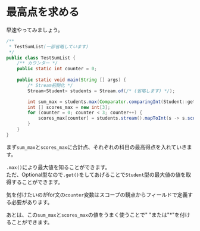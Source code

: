 # 最高点を求める
  
早速やってみましょう。  
  

```java
/**
 * TestSumList(一部省略しています)
 */
public class TestSumList {
    /** カウンター */
    public static int counter = 0;
    
    public static void main(String [] args) {
        /* Stream初期化 */
        Stream<Student> students = Stream.of(/* (省略します) */);

        int sum_max = students.max(Comparator.comparingInt(Student::getSum)).get().getSum();
        int [] scores_max = new int[3];
        for (counter = 0; counter < 3; counter++) {
            scores_max[counter] = students.stream().mapToInt(s -> s.scores[counter]).max().getAsInt();
        }
    }
}
```

  
まず``sum_max``と``scores_max``に合計点、それぞれの科目の最高得点を入れていきます。  
  
``.max()``により最大値を知ることができます。  
ただ、Optional型なので``.get()``をしてあげることで``Student``型の最大値の値を取得することができます。  
  
気を付けたいのがfor文の``counter``変数はスコープの観点からフィールドで定義する必要があります。  
  
あとは、この``sum_max``と``scores_max``の値をうまく使うことで" "または"*"を付けることができます。
